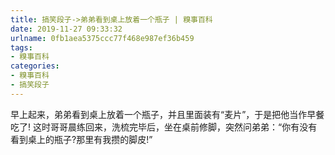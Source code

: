 ```yaml
---
title: 搞笑段子->弟弟看到桌上放着一个瓶子 | 糗事百科
date: 2019-11-27 09:33:32
urlname: 0fb1aea5375ccc77f468e987ef36b459
tags: 
- 糗事百科
categories:
- 糗事百科
- 搞笑段子
---
```

早上起来，弟弟看到桌上放着一个瓶子，并且里面装有“麦片”，于是把他当作早餐吃了! 这时哥哥晨练回来，洗梳完毕后，坐在桌前修脚，突然问弟弟：“你有没有看到桌上的瓶子?那里有我攒的脚皮!”


